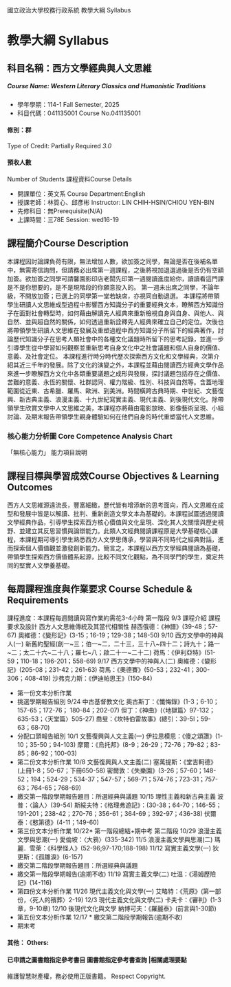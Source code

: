 國立政治大學校務行政系統 教學大綱 Syllabus
# 教學大綱 Syllabus
##  科目名稱：西方文學經典與人文思維
#####  Course Name: Western Literary Classics and Humanistic Traditions
  * 學年學期：114-1 Fall Semester, 2025 
  * 科目代碼：041135001 Course No.041135001
#### 修別：群
Type of Credit: Partially Required 
_3.0_
#### 預收人數
Number of Students
課程資料Course Details
  * 開課單位：英文系 Course Department:English 
  * 授課老師：林質心、邱彥彬 Instructor: LIN CHIH-HSIN/CHIOU YEN-BIN 
  * 先修科目：無Prerequisite(N/A)
  * 上課時間：三78E Session: wed16-19
##  課程簡介Course Description
本課程因討論課負荷有限，無法增加人數，欲加簽之同學，無論是否在後補名單中，無需寄信詢問，但請務必出席第一週課程，之後將視加退選過後是否仍有空額加簽。欲加簽之同學可請馨園影印店老闆先印第一週閱讀進度給你，讀讀看這門課是不是你想要的，是不是現階段的你願意投入的。 第一週未出席之同學，不論年級，不開放加簽；已選上的同學第一堂若缺席，亦視同自動退選。
本課程將帶領學生研讀人文思維成型過程中影響西方知識分子的重要經典文本，瞭解西方知識份子在面對社會轉型時，如何藉由解讀先人經典來重新檢視自身與自身、與他人、與自然、並與超自然的關係，如何透過重新詮釋先人經典來確立自己的定位。次後也將帶領學生研讀人文思維在發展及重塑過程中西方知識分子所留下的經典著作，討論歷代知識分子在思考人類社會中的各種文化議題時所留下的思考記錄，並進一步引導學生從中學習如何觀察並重新思考自身文化中之社會議題和個人自身的價值、意義、及社會定位。
本課程進行時分時代歷次探索西方文化和文學經典，次第介紹其近三千年的發展。除了文化的演變之外，本課程並藉由閱讀西方經典文學作品來進一步瞭解西方文化中各類重要議題之成形與發展，探討議題包括存在之價值、苦難的意義、永恆的關懷、社群認同、權力階級、性別、科技與自然等。含蓋地理範圍從近東、古希臘、羅馬、歐洲、到美洲。時間橫跨古典時期、中世紀、文藝復興、新古典主義、浪漫主義、十九世紀寫實主義、現代主義、到後現代文化。除帶領學生欣賞文學中人文思維之美，本課程亦將藉由電影放映、影像藝術呈現、小組討論、及期末報告帶領學生親身體驗如何在他們自身的時代重塑當代人文思維。
###  核心能力分析圖 Core Competence Analysis Chart
「無核心能力」 
能力項目說明
##  課程目標與學習成效Course Objectives & Learning Outcomes 
西方人文思維源遠流長，豐富細緻，歷代皆有增添新的思考面向，而人文思維在成型和發展中皆是以解讀、批判、重新創造文學文本為基礎的。本課程試圖透過閱讀文學經典作品，引導學生探索西方核心價值與文化呈現、深化其人文關懷與歷史視野、並建立其反思習慣與論辯能力。此類人文經典閱讀課程原是大學基礎核心課程，本課程期可導引學生熟悉西方人文學思傳承，學習與不同時代之經典對話，進而探索個人價值觀並激發創新能力。簡言之，本課程以西方文學經典閱讀為基礎，帶領學生探索西方價值體系起源，比較不同文化觀點，為不同學門的學生，奠定共同的堅實人文學養基礎。
##  每周課程進度與作業要求 Course Schedule & Requirements
課程進度：本課程每週閱讀與寫作業約需花3-4小時
第一階段
9/3 課程介紹
課程要求及設計
西方人文思維傳統及其當代相關性
赫西俄德：《神譜》(39-48；57-67)
奧維德：《變形記》(3-15；16-19；129-38；148-50)
9/10 西方文學中的神與人(一)
新舊約聖經(創一~三；伯一~二，二十三，三十八~四十二；詩九十；路一~二；太二十六~二十八；羅七~八；啟二十一~二十二)
荷馬：《伊利亞特》(51-59；110-18；196-201；558-69)
9/17 西方文學中的神與人(二)
奧維德：《變形記》(205-08；231-42；261-63)
荷馬：《奧德賽》(50-53；232-41；300-306；408-419)
沙弗克力斯：《伊迪帕思王》(150-84)
* 第一份文本分析作業
* 挑選學期報告組別
9/24 中古基督教文化
奧古斯丁：《懺悔錄》(1-3；6-10；157-65；172-76； 180-84；202-07)
但丁：《神曲》(〈地獄篇〉97-132；635-53；〈天堂篇〉505-27)
喬叟：《坎特伯雷故事》(總引：39-5l；59-63；68‐70)
* 分配口頭報告組別
10/1 文藝復興與人文主義(一)
伊拉思模思：《傻之頌讚》(1-10；35-50；94-103)
摩爾：《烏托邦》(8-9；26-29；72-76；79-82；83-85；86-92；100-03)
* 第二份文本分析作業
10/8 文藝復興與人文主義(二)
塞萬提斯：《堂吉軻德》(上冊1-8；50-67；下冊650-58)
密爾敦：《失樂園》(3-26；57-60；148-52；194；524-29；534-37；547-57；569-71；574-76；723-31；757-63；764-65；768-69)
* 繳交第一階段學期報告題目：所選經典與議題
10/15 理性主義和新古典主義
波普：〈論人〉(39-54)
斯綏夫特：《格理弗遊記》：(30-38；64-70；146-55；191-201；238-42；270-76；356-61；364-69；392-97；436-38)
伏爾泰：《憨第德》(4-11；149-60)
* 第三份文本分析作業
10/22* 第一階段總結+期中考
第二階段
10/29 浪漫主義文學與思潮(一)
愛倫坡：〈大鴉〉(335-342)
11/5 浪漫主義文學與思潮(二)
瑪麗．雪萊：《科學怪人》(52-96;97-170;188-198) 
11/12 寫實主義文學(一)
狄更斯：《孤雛淚》(6-157) 
* 繳交第二階段學期報告題目：所選經典與議題
* 繳交第一階段學期報告(逾期不收)
11/19 寫實主義文學(二) 吐温：《湯姆歷險記》(14-116)
* 第四份文本分析作業
11/26 現代主義文化與文學(一)
艾略特：《荒原》(第一部份，〈死人的殯葬〉2-19)
12/3 現代主義文化與文學(二)
卡夫卡：《審判》(1-3章，9-10章)
12/10 後現代文化與文學
納博可夫：《羅麗泰》(前言與1-30節)
* 第五份文本分析作業
12/17 * 繳交第二階段學期報告(逾期不收)
* 期末考
####  其他： Others:
####  已申請之圖書館指定參考書目  圖書館指定參考書查詢 |相關處理要點
維護智慧財產權，務必使用正版書籍。 Respect Copyright.